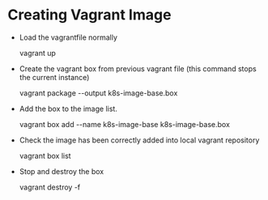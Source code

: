 # Creating Vagrant Image

- Load the vagrantfile normally

    vagrant up

- Create the vagrant box from previous vagrant file (this command stops the current instance)

    vagrant package --output k8s-image-base.box

- Add the box to the image list.

    vagrant box add --name k8s-image-base k8s-image-base.box

- Check the image has been correctly added into local vagrant repository

    vagrant box list

- Stop and destroy the box

    vagrant destroy -f

